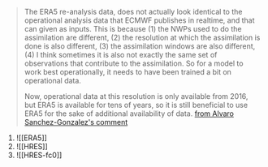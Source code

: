 >The ERA5 re-analysis data, does not actually look identical to the operational analysis data that ECMWF publishes in realtime, and that can given as inputs. This is because (1) the NWPs used to do the assimilation are different, (2) the resolution at which the assimilation is done is also different, (3) the assimilation windows are also different, (4) I think sometimes it is also not exactly the same set of observations that contribute to the assimilation. So for a model to work best operationally, it needs to have been trained a bit on operational data.
>
>Now, operational data at this resolution is only available from 2016, but ERA5 is available for tens of years, so it is still beneficial to use ERA5 for the sake of additional availability of data.
					  [from Alvaro Sanchez-Gonzalez's comment](https://github.com/google-deepmind/graphcast/issues/75#issuecomment-2117323683)

1. ![[ERA5]]
2. ![[HRES]]
3. ![[HRES-fc0]]

